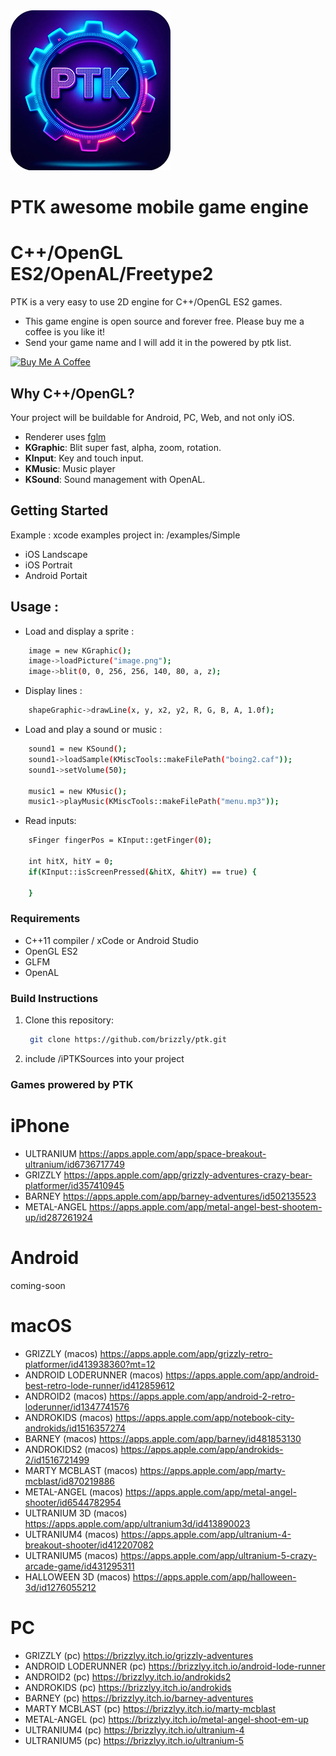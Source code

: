 <img src="logo.png" width="256" height="256">

# PTK awesome mobile game engine
# C++/OpenGL ES2/OpenAL/Freetype2

PTK is a very easy to use 2D engine for C++/OpenGL ES2 games.

- This game engine is open source and forever free. Please buy me a coffee is you like it!
- Send your game name and I will add it in the powered by ptk list.

[![Buy Me A Coffee](https://cdn.buymeacoffee.com/buttons/default-orange.png)](https://www.buymeacoffee.com/jmapp)


## Why C++/OpenGL?

Your project will be buildable for Android, PC, Web, and not only iOS.

- Renderer uses [fglm](https://github.com/brackeen/glfm)
- **KGraphic**: Blit super fast, alpha, zoom, rotation.
- **KInput**: Key and touch input.
- **KMusic**: Music player
- **KSound**: Sound management with OpenAL.

## Getting Started

Example : xcode examples project in: /examples/Simple
- iOS Landscape
- iOS Portrait
- Android Portait

## Usage : 

- Load and display a sprite :
```bash
	image = new KGraphic();
	image->loadPicture("image.png");
	image->blit(0, 0, 256, 256, 140, 80, a, z);
```

- Display lines :
```bash
	shapeGraphic->drawLine(x, y, x2, y2, R, G, B, A, 1.0f);

```

- Load and play a sound or music :
```bash
	sound1 = new KSound();
	sound1->loadSample(KMiscTools::makeFilePath("boing2.caf"));
	sound1->setVolume(50);

	music1 = new KMusic();
	music1->playMusic(KMiscTools::makeFilePath("menu.mp3"));
```

- Read inputs:
```bash
	sFinger fingerPos = KInput::getFinger(0);

	int hitX, hitY = 0;
	if(KInput::isScreenPressed(&hitX, &hitY) == true) {

	}

```


### Requirements

- C++11 compiler / xCode or Android Studio
- OpenGL ES2
- GLFM
- OpenAL

### Build Instructions

1. Clone this repository:
   ```bash
	git clone https://github.com/brizzly/ptk.git
   ```
2. include /iPTKSources into your project   


### Games prowered by PTK

# iPhone
- ULTRANIUM https://apps.apple.com/app/space-breakout-ultranium/id6736717749
- GRIZZLY https://apps.apple.com/app/grizzly-adventures-crazy-bear-platformer/id357410945
- BARNEY https://apps.apple.com/app/barney-adventures/id502135523
- METAL-ANGEL https://apps.apple.com/app/metal-angel-best-shootem-up/id287261924

# Android
coming-soon

# macOS
- GRIZZLY (macos) https://apps.apple.com/app/grizzly-retro-platformer/id413938360?mt=12
- ANDROID LODERUNNER (macos) https://apps.apple.com/app/android-best-retro-lode-runner/id412859612
- ANDROID2 (macos) https://apps.apple.com/app/android-2-retro-loderunner/id1347741576
- ANDROKIDS (macos) https://apps.apple.com/app/notebook-city-androkids/id1516357274
- BARNEY (macos) https://apps.apple.com/app/barney/id481853130
- ANDROKIDS2 (macos) https://apps.apple.com/app/androkids-2/id1516721499
- MARTY MCBLAST (macos) https://apps.apple.com/app/marty-mcblast/id870219886
- METAL-ANGEL (macos) https://apps.apple.com/app/metal-angel-shooter/id6544782954
- ULTRANIUM 3D (macos) https://apps.apple.com/app/ultranium3d/id413890023
- ULTRANIUM4 (macos) https://apps.apple.com/app/ultranium-4-breakout-shooter/id412207082
- ULTRANIUM5 (macos) https://apps.apple.com/app/ultranium-5-crazy-arcade-game/id431295311
- HALLOWEEN 3D (macos) https://apps.apple.com/app/halloween-3d/id1276055212

# PC
- GRIZZLY (pc) https://brizzlyy.itch.io/grizzly-adventures
- ANDROID LODERUNNER (pc) https://brizzlyy.itch.io/android-lode-runner
- ANDROID2 (pc) https://brizzlyy.itch.io/androkids2
- ANDROKIDS (pc) https://brizzlyy.itch.io/androkids
- BARNEY (pc) https://brizzlyy.itch.io/barney-adventures
- MARTY MCBLAST (pc) https://brizzlyy.itch.io/marty-mcblast
- METAL-ANGEL (pc) https://brizzlyy.itch.io/metal-angel-shoot-em-up
- ULTRANIUM4 (pc) https://brizzlyy.itch.io/ultranium-4
- ULTRANIUM5 (pc) https://brizzlyy.itch.io/ultranium-5


